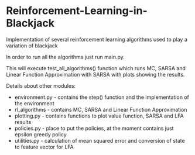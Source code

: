 # Reinforcement-Learning-in-Blackjack
Implementation of several reinforcement learning algorithms used to play a variation of blackjack


In order to run all the algorithms just run main.py.

This will execute test_all_algorithms() function which runs MC, SARSA and Linear Function Approximation with SARSA with plots showing the results.


Details about other modules:
- environment.py - contains the step() function and the implementation of the environment
- rl_algorithms - contains MC, SARSA and Linear Function Approximation 
- plotting.py - contains functions to plot value function, SARSA and LFA results
- policies.py - place to put the policies, at the moment contains just epsilon greedy policy
- utilities.py - calculation of mean squared error and conversion of state to feature vector for LFA
